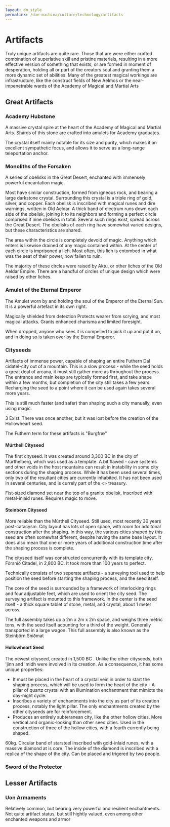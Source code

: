 ```yaml
---
layout: dm_style
permalink: /dae-machina/culture/technology/artifacts
---
```


# Artifacts

Truly unique artifacts are quite rare.
Those that are were either crafted combination of superlative skill and pristine materials, resulting in a more effective version of something that exists, or are formed in moment of desperation, 
holding all or part of the creators soul and granting them a more dynamic set of abilities.
Many of the greatest magical workings are infrastructure, like the construct fields of New Aelmos or the near-impenetrable wards of the Academy of Magical and Martial Arts

## Great Artifacts

### Academy Hubstone

A massive crystal spire at the heart of the Academy of Magical and Martial Arts.
Shards of this stone are crafted into amulets for Academy graduates.

The crystal itself mainly notable for its size and purity, which makes it an excellent sympathetic focus, and allows it to serve as a long-range teleportation anchor.

### Monoliths of the Forsaken

A series of obelisks in the Great Desert, enchanted with immensely powerful encantation magic.

Most have similar construction, formed from igneous rock, and bearing a large darkstone crystal. Surrounding this crystal is a triple ring of gold, silver, and copper. 
Each obelisk is inscribed with magical runes and dire warnings, written in Old Aeldar.
A thick band of electrum runs down each side of the obelisk, joining it to its neighbors and forming a perfect circle comprised if nine obelisks in total.
Several such rings exist, spread across the Great Desert. The obelisks of each ring have somewhat varied designs, but these characteristics are shared.

The area within the circle is completely devoid of magic. Anything which enters is likewise drained of any magic contained within.
At the center of each circle is imprisoned a lich. Most often, this lich is entombed in what was the seat of their power, now fallen to ruin.

The majority of these circles were raised by Aktu, or other liches of the Old Aeldar Empire.
There are a handful of circles of unique design which were raised by other liches.

### Amulet of the Eternal Emperor

The Amulet worn by and holding the soul of the Emperor of the Eternal Sun.
It is a powerful artefact in its own right.

Magically shielded from detection
Protects wearer from scrying, and most magical attacks.
Grants enhanced charisma and limited foresight.

When dropped, anyone who sees it is compelled to pick it up and put it on, and in doing so is taken over by the Eternal Emperor.

### Cityseeds

Artifacts of immense power, capable of shaping an entire Futhern Dal cidatel-city out of a mountain. 
This is a slow process - while the seed holds a great deal of arcana, it must still gather more as throughout the process. 
The entrance and main keep are typically formed first, and take shape within a few months, but completion of the city still takes a few years.
Recharging the seed to a point where it can be used again takes several more years.

This is still much faster (and safer) than shaping such a city manually, even using magic.
 
3 Exist. There was once another, but it was lost before the creation of the Hollowheart seed.

The Futhern term for these artifacts is "Burgfræ"

#### Múrthell Cityseed

The first cityseed. It was created around 3,300 BC in the city of Múrthelberg, which was used as a template.
A bit flawed - cave systems and other voids in the host mountains can result in instability in some city sections during the shaping process.
While it has been used several times, only two of the resultant cities are currently inhabited. It has not been used in several centuries, and is currely part of the <> treasury.

Fist-sized diamond set near the top of a granite obelisk, inscribed with metal-inlaid runes. Requires magic to move.

#### Steinbörn Cityseed

More reliable than the Múrthell Cityseed. Still used, most recently 30 years post-catacysm.
City layout has lots of open space, with room for additonal construction after the shaping.
In this way, the various cities shaped by this seed are often somewhat different, despite having the same base layout.
It does also mean that one or more years of additional construction time after the shaping process is complete.

The cityseed itself was constructed concurrently with its template city, Försnið Citadel, in 2,800 BC. It took more than 100 years to perfect.

Technically consists of two seperate artifacts - a surveying tool used to help position the seed before starting the shaping process, and the seed itself.

The core of the seed is surrounded by a framework of interlocking rings and four adjustable feet, which are used to orient the city seed. The surveying artifact is mounted to this framework.
In the center is the seed itself - a thick square tablet of stone, metal, and crystal, about 1 meter across.

The full assembly takes up a 2m x 2m x 2m space, and weighs three metric tons, with the seed itself acounting for a third of the weight.
Generally transported in a large wagon. This full assembly is also known as the Steinbörn Sniðmat

#### Hollowheart Seed

The newest cityseed, created in 1,500 BC . Unlike the other cityseeds, both 'jinn and 'midh were involved in its creation.
As a consequence, it has some unique properties:
- It must be placed in the heart of a crystal vein in order to start the shaping process, which will be used to form the heart of the city - A pillar of quartz crystal with an illumination enchantment that mimicts the day-night cycle.
- Inscribes a variety of enchantments into the city as part of its creation process, notably the light pillar. The only enchantments created by the other cityseeds are for reinforcement.
- Produces an entirely subteranean city, like the other hollow cities. More vertical and organic-looking than other seed cities.
Used in the construction of three of the hollow cities, with a fourth currently being shaped.

60kg. Circular band of starsteel inscribed with gold-inlaid runes, with a massive diamond at is core. The inside of the diamond is inscribed with a replica of the shape of the city.
Can be placed and trigered by two people.

### Sword of the Protector

## Lesser Artifacts

### Uon Armaments

Relatively common, but bearing very powerful and resilient enchantments.
Not quite artifact status, but still hightly valued, even among other enchanted weapons and armor